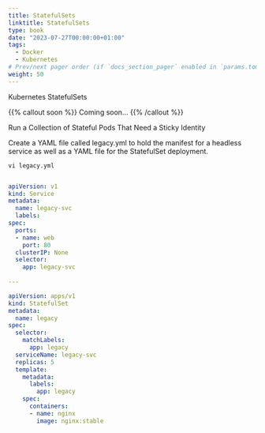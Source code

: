 ```yaml
---
title: StatefulSets
linktitle: StatefulSets
type: book
date: "2023-07-27T00:00:00+01:00"
tags:
  - Docker
  - Kubernetes
# Prev/next pager order (if `docs_section_pager` enabled in `params.toml`)
weight: 50
---
```


Kubernetes StatefulSets

<!--more-->

{{% callout soon %}}
Coming soon...
{{% /callout %}}

Run a Collection of Stateful Pods That Need a Sticky Identity

Create a YAML file called legacy.yml to hold the manifest for a headless service as well as a YAML file for the StatefulSet deployment.

```
vi legacy.yml
```

```yml

apiVersion: v1
kind: Service
metadata:
  name: legacy-svc
  labels:
spec:
  ports:
  - name: web
    port: 80
  clusterIP: None
  selector:
    app: legacy-svc
    
---

apiVersion: apps/v1
kind: StatefulSet
metadata:
  name: legacy
spec:
  selector:
    matchLabels:
      app: legacy
  serviceName: legacy-svc
  replicas: 5
  template:
    metadata:
      labels:
        app: legacy
    spec:
      containers:
      - name: nginx
        image: nginx:stable

```

